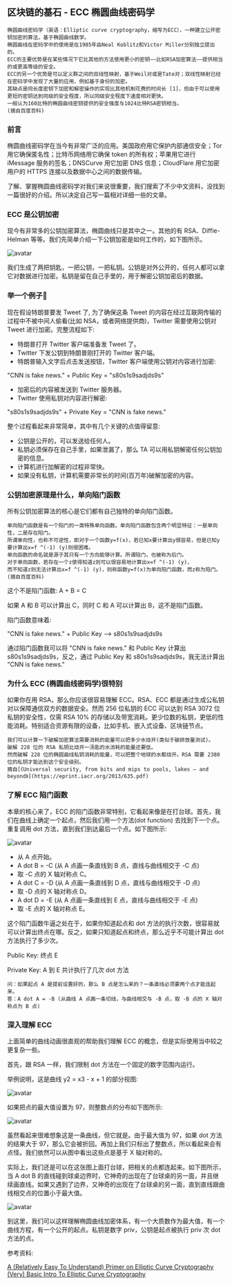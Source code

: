 ## 区块链的基石 - ECC 椭圆曲线密码学


```
椭圆曲线密码学（英语：Elliptic curve cryptography，缩写为ECC），一种建立公开密钥加密的算法，基于椭圆曲线数学。
椭圆曲线在密码学中的使用是在1985年由Neal Koblitz和Victor Miller分别独立提出的。
ECC的主要优势是在某些情况下它比其他的方法使用更小的密钥——比如RSA加密算法——提供相当的或更高等级的安全。
ECC的另一个优势是可以定义群之间的双线性映射，基于Weil对或是Tate对；双线性映射已经在密码学中发现了大量的应用，例如基于身份的加密。
其缺点是同长度密钥下加密和解密操作的实现比其他机制花费的时间长 [1]，但由于可以使用更短的密钥达到同级的安全程度，所以同级安全程度下速度相对更快。
一般认为160比特的椭圆曲线密钥提供的安全强度与1024比特RSA密钥相当。
(摘自百度百科)
```

### 前言

椭圆曲线密码学在当今有非常广泛的应用。美国政府用它保护内部通信安全；Tor 用它确保匿名性；比特币网络用它确保 token 的所有权；苹果用它进行 iMessage 服务的签名；DNSCurve 用它加密 DNS 信息；CloudFlare 用它加密用户的 HTTPS 连接以及数据中心之间的数据传输。

了解、掌握椭圆曲线密码学对我们来说很重要，我们搜索了不少中文资料，没找到一篇很好的介绍。所以决定自己写一篇相对详细一些的文章。


### ECC 是公钥加密

现今有非常多的公钥加密算法，椭圆曲线只是其中之一。其他的有 RSA、Diffie-Helman 等等。我们先简单介绍一下公钥加密是如何工作的，如下图所示。

![avatar](public/ecc_1.jpeg)

我们生成了两把钥匙，一把公钥，一把私钥。公钥是对外公开的，任何人都可以拿它对数据进行加密。私钥是留在自己手里的，用于解密公钥加密后的数据。

### 举一个例子🌰

现在假设特朗普要发 Tweet 了, 为了确保这条 Tweet 的内容在经过互联网传输的过程中不被中间人偷看(比如 NSA，或者网络提供商)，Twitter 需要使用公钥对 Tweet 进行加密。完整流程如下:

* 特朗普打开 Twitter 客户端准备发 Tweet 了。
* Twitter 下发公钥到特朗普刚打开的 Twitter 客户端。
* 特朗普输入文字后点击发送按钮，Twitter 客户端使用公钥对内容进行加密:

"CNN is fake news." + Public Key = "s80s1s9sadjds9s"

* 加密后的内容被发送到 Twitter 服务器。
* Twitter 使用私钥对内容进行解密:

"s80s1s9sadjds9s" + Private Key = "CNN is fake news."

整个过程看起来非常简单，其中有几个关键的点值得留意:

* 公钥是公开的，可以发送给任何人。
* 私钥必须保存在自己手里，如果泄漏了，那么 TA 可以用私钥解密任何公钥加密的信息。
* 计算机进行加解密的过程非常快。
* 如果没有私钥，计算机需要非常长的时间(百万年)破解加密的内容。

### 公钥加密原理是什么，单向陷门函数

所有公钥加密算法的核心是它们都有自己独特的单向陷门函数。

```
单向陷门函数是有一个陷门的一类特殊单向函数。单向陷门函数包含两个明显特征：一是单向性，二是存在陷门。
所谓单向性，也称不可逆性，即对于一个函数y=f(x)，若已知x要计算出y很容易，但是已知y要计算出x=f ^(-1) (y)则很困难。
单向函数的命名就是源于其只有一个方向能够计算。所谓陷门，也被称为后门。
对于单向函数，若存在一个z使得知道z则可以很容易地计算出x=f ^(-1) (y)，
而不知道z则无法计算出x=f ^(-1) (y)，则称函数y=f(x)为单向陷门函数，而z称为陷门。
(摘自百度百科)
```

这个不是陷门函数: A + B = C

如果 A 和 B 可以计算出 C，同时 C 和 A 可以计算出 B，这不是陷门函数。

陷门函数意味着:

"CNN is fake news." + Public Key --> s80s1s9sadjds9s

通过陷门函数我可以将 "CNN is fake news." 和 Public Key 计算出 s80s1s9sadjds9s，反之，通过 Public Key 和 s80s1s9sadjds9s，我无法计算出 "CNN is fake news."

### 为什么 ECC (椭圆曲线密码学)很特别

如果你在用 RSA，那么你应该很容易理解 ECC。RSA、ECC 都是通过生成公私钥对以保障通信双方的数据安全。然而 256 位私钥的 ECC 可以达到 RSA 3072 位私钥的安全性，仅需 RSA 10% 的存储以及带宽消耗。更少位数的私钥，更低的性能消耗。特别适合资源有限的设备，比如手机、嵌入式设备、区块链节点。

```
我们可以计算一下破解加密算法需要消耗的能量可以把多少水烧开(类似于碳排放量测试)。
破解 228 位的 RSA 私钥比烧开一汤匙的水消耗的能量还要低。
然而破解 228 位的椭圆曲线私钥消耗的能量，可以把整个地球的水都烧开。RSA 需要 2380 位的私钥才能达到这个安全级别。
摘自[《Universal security, from bits and mips to pools, lakes – and beyond》](https://eprint.iacr.org/2013/635.pdf)
```
 
### 了解 ECC 陷门函数

本章的核心来了，ECC 的陷门函数非常特别，它看起来像是在打台球。首先，我们在曲线上确定一个起点，然后我们用一个方法(dot function) 去找到下一个点。重复调用 dot 方法，直到我们到达最后一个点。如下图所示:

![avatar](public/ecc_2.gif)

* 从 A 点开始。
* A dot B = -C (从 A 点画一条直线到 B 点，直线与曲线相交于 -C 点)
* 取 -C 点的 X 轴对称点 C。
* A dot C = -D (从 A 点画一条直线到 D 点，直线与曲线相交于 -D 点)
* 取 -D 点的 X 轴对称点 D。
* A dot D = -E (从 A 点画一条直线到 E 点，直线与曲线相交于 -E 点)
* 取 -E 点的 X 轴对称点 E。

这个陷门函数牛逼之处在于，如果你知道起点和 dot 方法的执行次数，很容易就可以计算出终点在哪。反之，如果只知道起点和终点，那么近乎不可能计算出 dot 方法执行了多少次。

Public Key: 终点 E 

Private Key: A 到 E 共计执行了几次 dot 方法

```
问：如果起点 A 是提前设置好的，那么 B 点是怎么来的？一条直线必须要两个点才能连起来。
答：A dot A = -B (从曲线 A 点画一条切线，与曲线相交与 -B 点，取 -B 点的 X 轴对称点为 B 点)
```

### 深入理解 ECC 

上面简单的曲线动画很直观的帮助我们理解 ECC 的概念，但是实际使用当中较之更复杂一些。

首先，跟 RSA 一样，我们限制 dot 方法在一个固定的数字范围内运行。

举例说明，这是曲线 y2 = x3 - x + 1 的部分视图:

![avatar](public/ecc_3.png)

如果把点的最大值设置为 97，则整数点的分布如下图所示:

![avatar](public/ecc_4.png)

虽然看起来很难想象这是一条曲线，但它就是。由于最大值为 97，如果 dot 方法的结果大于 97，那么它会被折回。再加上我们只标出了整数点，所以看起来会有点怪。我们依然可以从图中看出这些点是基于 X 轴对称的。

实际上，我们还是可以在这张图上面打台球，把相关的点都连起来。如下图所示，当 A dot B 的直线碰到球桌边界时，它神奇的出现在了台球桌的另一面，并且继续画直线。如果又遇到了边界，又神奇的出现在了台球桌的另一面，直到直线跟曲线相交点的位置小于最大值。

![avatar](public/ecc_5.gif)

到这里，我们可以这样理解椭圆曲线加密体系，有一个大质数作为最大值，有一个曲线方程，有一个公开的起点。私钥是数字 priv，公钥是起点被执行 priv 次 dot 方法的点。


参考资料:

[A (Relatively Easy To Understand) Primer on Elliptic Curve Cryptography](https://blog.cloudflare.com/a-relatively-easy-to-understand-primer-on-elliptic-curve-cryptography/)
[(Very) Basic Intro To Elliptic Curve Cryptography](https://qvault.io/2020/09/17/very-basic-intro-to-elliptic-curve-cryptography/)